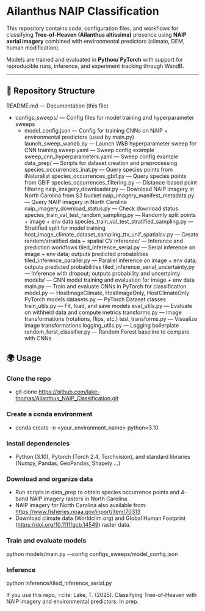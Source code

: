﻿# Ailanthus NAIP Classification

This repository contains code, configuration files, and workflows for classifying **Tree-of-Heaven (Ailanthus altissima)** presence using **NAIP aerial imagery** combined with environmental predictors (climate, DEM, human modification).  

Models are trained and evaluated in **Python/ PyTorch** with support for reproducible runs, inference, and experiment tracking through WandB.

---

## 📂 Repository Structure

README.md — Documentation (this file)

* configs_sweeps/ — Config files for model training and hyperparameter sweeps
  * model_config.json — Config for training CNNs on NAIP + environmental predictors (used by main.py)
launch_sweep_wandb.py — Launch W&B hyperparameter sweep for CNN training
sweep.yaml — Sweep config example
sweep_cnn_hyperparameters.yaml — Sweep config example
data_prep/ — Scripts for dataset creation and preprocessing
species_occurrences_inat.py — Query species points from iNaturalist
species_occurrences_gbif.py — Query species points from GBIF
species_occurrences_filtering.py — Distance-based point filtering
naip_imagery_downloader.py — Download NAIP imagery in North Carolina from S3 bucket
naip_imagery_manifest_metadata.py — Query NAIP imagery in North Carolina
naip_imagery_download_status.py — Check download status
species_train_val_test_random_sampling.py — Randomly split points + image + env data
species_train_val_test_stratified_sampling.py — Stratified split for model training
host_image_climate_dataset_sampling_ttv_unif_spatialcv.py — Create random/stratified data + spatial CV
inference/ — Inference and prediction workflows
tiled_inference_serial.py — Serial inference on image + env data; outputs predicted probabilities
tiled_inference_parallel.py — Parallel inference on image + env data; outputs predicted probabilities
tiled_inference_serial_uncertainty.py — Inference with dropout; outputs probability and uncertainty
models/ — CNN model training and evaluation for image + env data
main.py — Train and evaluate CNNs in PyTorch for classification
model.py — HostImageClimate, HostImageOnly, HostClimateOnly PyTorch models
datasets.py — PyTorch Dataset classes
train_utils.py — Fit, load, and save models
eval_utils.py — Evaluate on withheld data and compute metrics
transforms.py — Image transformations (rotations, flips, etc.)
test_transforms.py — Visualize image transformations
logging_utils.py — Logging boilerplate
random_forst_classifier.py — Random Forest baseline to compare with CNNs

## 🌍 Usage

### Clone the repo
- git clone https://github.com/lake-thomas/Ailanthus_NAIP_Classification.git

### Create a conda environment
- conda create -n <your_environment_name> python=3.10

### Install dependencies
- Python (3.10), Pytorch (Torch 2.4, Torchvision), and standard libraries (Numpy, Pandas, GeoPandas, Shapely ...)

### Download and organize data
- Run scripts in data_prep to obtain species occurrence points and 4-band NAIP imagery rasters in North Carolina.
- NAIP imagery for North Carolina also available from: https://www.fisheries.noaa.gov/inport/item/70313
- Download climate data (Worldclim.org) and Global Human Footprint (https://doi.org/10.1111/gcb.14549) raster data.

### Train and evaluate models
python models/main.py --config configs_sweeps/model_config.json

### Inference
python inference/tiled_inference_serial.py 

If you use this repo, =cite:
Lake, T. (2025). Classifying Tree-of-Heaven with NAIP imagery and environmental predictors. In prep.



